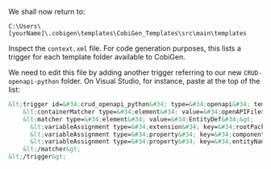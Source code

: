 

We shall now return to:

`C:\Users\[yourName]\.cobigen\templates\CobiGen_Templates\src\main\templates`

Inspect the `context.xml` file. For code generation purposes, this lists a trigger for each template folder available to CobiGen. 

We need to edit this file by adding another trigger referring to our new `CRUD-openapi-python` folder. On Visual Studio, for instance, paste at the top of the list:

``` html
&lt;trigger id=&#34;crud_openapi_python&#34; type=&#34;openapi&#34; templateFolder=&#34;crud_openapi_python&#34;&gt;
    &lt;containerMatcher type=&#34;element&#34; value=&#34;openAPIFile&#34;/&gt;
    &lt;matcher type=&#34;element&#34; value=&#34;EntityDef&#34;&gt;
      &lt;variableAssignment type=&#34;extension&#34; key=&#34;rootPackage&#34; value=&#34;x-rootpackage&#34;/&gt;
      &lt;variableAssignment type=&#34;property&#34; key=&#34;component&#34; value=&#34;componentName&#34;/&gt;
      &lt;variableAssignment type=&#34;property&#34; key=&#34;entityName&#34; value=&#34;name&#34;/&gt;
    &lt;/matcher&gt;
&lt;/trigger&gt;
```




